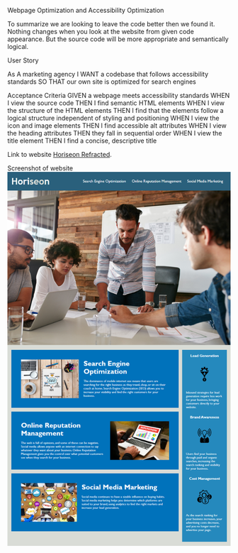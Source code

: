 Webpage Optimization and Accessibility Optimization

To summarize we are looking to leave the code better then we found it.
Nothing changes when you look at the website from given code appearance. 
But the source code will be more appropriate and semantically logical. 

User Story

As A marketing agency
I WANT a codebase that follows accessibility standards
SO THAT our own site is optimized for search engines

Acceptance Criteria
GIVEN a webpage meets accessibility standards
WHEN I view the source code
THEN I find semantic HTML elements
WHEN I view the structure of the HTML elements
THEN I find that the elements follow a logical structure independent of styling and     positioning
WHEN I view the icon and image elements
THEN I find accessible alt attributes
WHEN I view the heading attributes
THEN they fall in sequential order
WHEN I view the title element
THEN I find a concise, descriptive title


Link to website 
[Horiseon Refracted](https://ernestosanchezcs.github.io/Code-Refractor/).

Screenshot of website
![Screenshot of Website](assets/images/01-html-css-git-homework-demo-screenshot.png)